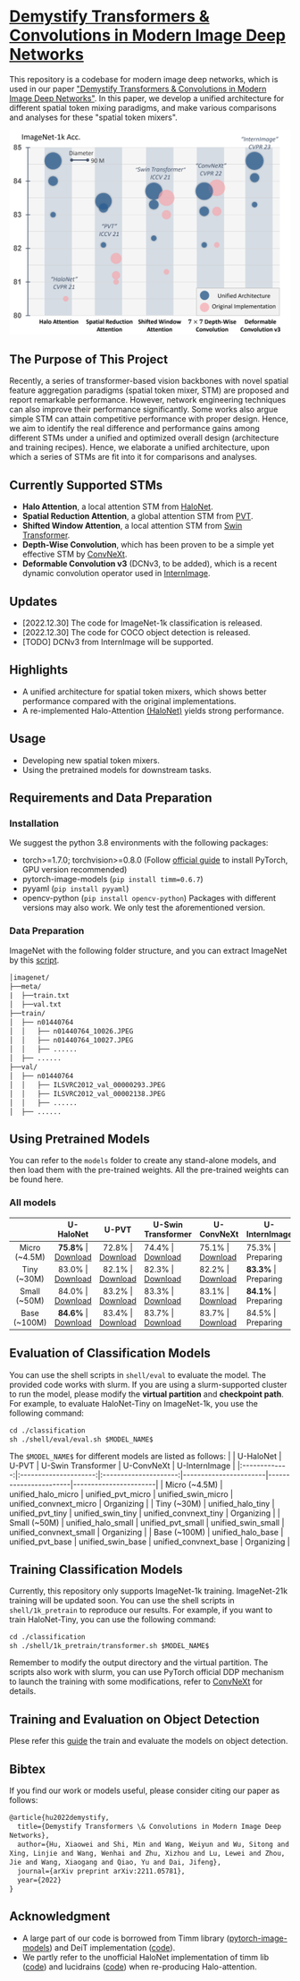 # [Demystify Transformers & Convolutions in Modern Image Deep Networks](https://arxiv.org/abs/2211.05781)

This repository is a codebase for modern image deep networks, which is used in our paper ["Demystify Transformers & Convolutions in Modern Image Deep Networks"](https://arxiv.org/abs/2211.05781). In this paper, we develop a unified architecture for different spatial token mixing paradigms, and make various comparisons and analyses for these "spatial token mixers". 

![Figure1](figures/stm-evaluation.png) 

## The Purpose of This Project
 Recently, a series of transformer-based vision backbones with novel spatial feature aggregation paradigms (spatial token mixer, STM) are proposed and report remarkable performance. However, network engineering techniques can also improve their performance significantly. Some works also argue simple STM can attain competitive performance with proper design. Hence, we aim to identify the real difference and performance gains among different STMs under a unified and optimized overall design (architecture and training recipes). Hence, we elaborate a unified architecture, upon which a series of STMs are fit into it for comparisons and analyses.

## Currently Supported STMs
+ **Halo Attention**, a local attention STM from [HaloNet](https://openaccess.thecvf.com/content/CVPR2021/html/Vaswani_Scaling_Local_Self-Attention_for_Parameter_Efficient_Visual_Backbones_CVPR_2021_paper.html).
+ **Spatial Reduction Attention**, a global attention STM from [PVT](https://github.com/whai362/PVT).
+ **Shifted Window Attention**, a local attention STM from [Swin Transformer](https://github.com/microsoft/Swin-Transformer).
+ **Depth-Wise Convolution**, which has been proven to be a simple yet effective STM by [ConvNeXt](https://github.com/facebookresearch/ConvNeXt).
+ **Deformable Convolution v3** (DCNv3, to be added), which is a recent dynamic convolution operator used in [InternImage](https://github.com/OpenGVLab/InternImage).


## Updates
+ [2022.12.30] The code for ImageNet-1k classification is released.
+ [2022.12.30] The code for COCO object detection is released.
+ [TODO] DCNv3 from InternImage will be supported.

## Highlights
+ A unified architecture for spatial token mixers, which shows better performance compared with the original implementations.
+ A re-implemented Halo-Attention [(HaloNet)](https://openaccess.thecvf.com/content/CVPR2021/html/Vaswani_Scaling_Local_Self-Attention_for_Parameter_Efficient_Visual_Backbones_CVPR_2021_paper.html) yields strong performance.

## Usage
+ Developing new spatial token mixers.
+ Using the pretrained models for downstream tasks.

## Requirements and Data Preparation
### Installation
We suggest the python 3.8 environments with the following packages:
+ torch>=1.7.0; torchvision>=0.8.0 (Follow [official guide](https://pytorch.org/) to install PyTorch, GPU version recommended)
+ pytorch-image-models (`pip install timm=0.6.7`)
+ pyyaml (`pip install pyyaml`)
+ opencv-python (`pip install opencv-python`)
Packages with different versions may also work. We only test the aforementioned version.

### Data Preparation
ImageNet with the following folder structure, and you can extract ImageNet by this [script](https://gist.github.com/BIGBALLON/8a71d225eff18d88e469e6ea9b39cef4).

```
│imagenet/
├──meta/
|  ├──train.txt
│  ├──val.txt
├──train/
│  ├── n01440764
│  │   ├── n01440764_10026.JPEG
│  │   ├── n01440764_10027.JPEG
│  │   ├── ......
│  ├── ......
├──val/
│  ├── n01440764
│  │   ├── ILSVRC2012_val_00000293.JPEG
│  │   ├── ILSVRC2012_val_00002138.JPEG
│  │   ├── ......
│  ├── ......
```

## Using Pretrained Models
You can refer to the ``models`` folder to create any stand-alone models, and then load them with the pre-trained weights. All the pre-trained weights can be found here.

### All models
|               |        U-HaloNet        |          U-PVT          | U-Swin Transformer         | U-ConvNeXt              | U-InternImage           |
|:-------------:|:---------------------:|:---------------------:|-----------------------|-----------------------|-----------------------|
| Micro (~4.5M) | **75.8%** \| [Download](https://github.com/OpenGVLab/STM-Evaluation/releases/download/cls-ckpt/unified_halonet_micro.pth) | 72.8% \| [Download](https://github.com/OpenGVLab/STM-Evaluation/releases/download/cls-ckpt/unified_pvt_micro.pth) | 74.4% \| [Download](https://github.com/OpenGVLab/STM-Evaluation/releases/download/cls-ckpt/unified_swin_micro.pth) | 75.1% \| [Download](https://github.com/OpenGVLab/STM-Evaluation/releases/download/cls-ckpt/unified_convnext_micro.pth) | 75.3% \| Preparing |
|  Tiny (~30M)  | 83.0% \| [Download](https://github.com/OpenGVLab/STM-Evaluation/releases/download/cls-ckpt/unified_halonet_tiny.pth) | 82.1% \| [Download](https://github.com/OpenGVLab/STM-Evaluation/releases/download/cls-ckpt/unified_pvt_tiny.pth) | 82.3% \| [Download](https://github.com/OpenGVLab/STM-Evaluation/releases/download/cls-ckpt/unified_swin_tiny.pth) | 82.2% \| [Download](https://github.com/OpenGVLab/STM-Evaluation/releases/download/cls-ckpt/unified_convnext_tiny.pth) | **83.3%** \| Preparing |
| Small (~50M)  | 84.0% \| [Download](https://github.com/OpenGVLab/STM-Evaluation/releases/download/cls-ckpt/unified_halonet_small.pth) | 83.2% \| [Download](https://github.com/OpenGVLab/STM-Evaluation/releases/download/cls-ckpt/unified_pvt_small.pth) | 83.3% \| [Download](https://github.com/OpenGVLab/STM-Evaluation/releases/download/cls-ckpt/unified_swin_small.pth) | 83.1% \| [Download](https://github.com/OpenGVLab/STM-Evaluation/releases/download/cls-ckpt/unified_convnext_small.pth) | **84.1%** \| Preparing |
| Base (~100M)  | **84.6%** \| [Download](https://github.com/OpenGVLab/STM-Evaluation/releases/download/cls-ckpt/unified_halonet_base.pth) | 83.4% \| [Download](https://github.com/OpenGVLab/STM-Evaluation/releases/download/cls-ckpt/unified_pvt_base.pth) | 83.7% \| [Download](https://github.com/OpenGVLab/STM-Evaluation/releases/download/cls-ckpt/unified_swin_base.pth) | 83.7% \| [Download](https://github.com/OpenGVLab/STM-Evaluation/releases/download/cls-ckpt/unified_convnext_base.pth) | 84.5% \| Preparing |

<!--
The detailed complexity and accuracy of each model are listed below. Note that the original accuracy denotes the reported accuracy of their official paper and implementation. We fit their spatial token mixers into our unified architecture.


### HaloNet
| Scale | #Params (M) | GMACs | Acc. (Our Implementation) | Acc. (Original) | Checkpoint |
|:-----:|:-----------:|:-----:|:-------------------------:|:---------------:|:----------:|
| Micro |     4.4     |  0.71 |            74.4           |        --       |  [Download](xx)  |
|  Tiny |     31.5    |  4.91 |            82.3           |                 |  [Download](xx)  |
| Small |     52.9    |  9.18 |            83.3           |                 |  [Download](xx)  |
|  Base |     93.4    | 16.18 |            83.7           |                 |  [Download](xx)  |

### PVT
| Scale | #Params (M) | GMACs | Acc. (Our Implementation) | Acc. (Original) | Checkpoint |
|:-----:|:-----------:|:-----:|:-------------------------:|:---------------:|:----------:|
| Micro |     4.4     |  0.71 |            74.4           |        --       |  [Download](xx)  |
|  Tiny |     31.5    |  4.91 |            82.3           |                 |  [Download](xx)  |
| Small |     52.9    |  9.18 |            83.3           |                 |  [Download](xx)  |
|  Base |     93.4    | 16.18 |            83.7           |                 |  [Download](xx)  |

### Swin Transformer
| Scale | #Params (M) | GMACs | Acc. (Our Implementation) | Acc. (Original) | Checkpoint |
|:-----:|:-----------:|:-----:|:-------------------------:|:---------------:|:----------:|
| Micro |     4.4     |  0.71 |            74.4           |        --       |  [Download](xx)  |
|  Tiny |     31.5    |  4.91 |            82.3           |                 |  [Download](xx)  |
| Small |     52.9    |  9.18 |            83.3           |                 |  [Download](xx)  |
|  Base |     93.4    | 16.18 |            83.7           |                 |  [Download](xx)  |

### ConvNeXt
| Scale | #Params (M) | GMACs | Acc. (Our Implementation) | Acc. (Original) | Checkpoint |
|:-----:|:-----------:|:-----:|:-------------------------:|:---------------:|:----------:|
| Micro |     4.4     |  0.71 |            74.4           |        --       |  [Download](xx)  |
|  Tiny |     31.5    |  4.91 |            82.3           |                 |  [Download](xx)  |
| Small |     52.9    |  9.18 |            83.3           |                 |  [Download](xx)  |
|  Base |     93.4    | 16.18 |            83.7           |                 |  [Download](xx)  |

### InternImage
| Scale | #Params (M) | GMACs | Acc. (Our Implementation) | Acc. (Original) | Checkpoint |
|:-----:|:-----------:|:-----:|:-------------------------:|:---------------:|:----------:|
| Micro |     4.4     |  0.71 |            74.4           |        --       |  [Download](xx)  |
|  Tiny |     31.5    |  4.91 |            82.3           |                 |  [Download](xx)  |
| Small |     52.9    |  9.18 |            83.3           |                 |  [Download](xx)  |
|  Base |     93.4    | 16.18 |            83.7           |                 |  [Download](xx)  |
-->


## Evaluation of Classification Models
You can use the shell scripts in `shell/eval` to evaluate the model. The provided code works with slurm. If you are using a slurm-supported cluster to run the model, please modify the **virtual partition** and **checkpoint path**. For example, to evaluate HaloNet-Tiny on ImageNet-1k, you use the following command:
```
cd ./classification
sh ./shell/eval/eval.sh $MODEL_NAME$
```
The `$MODEL_NAME$` for different models are listed as follows:
|               |        U-HaloNet        |          U-PVT          | U-Swin Transformer                  | U-ConvNeXt              | U-InternImage           |
|:-------------:|:---------------------:|:---------------------:|-----------------------|-----------------------|-----------------------|
| Micro (~4.5M) | unified_halo_micro    | unified_pvt_micro    | unified_swin_micro    | unified_convnext_micro    | Organizing |
|  Tiny (~30M)  |  unified_halo_tiny    | unified_pvt_tiny    | unified_swin_tiny    | unified_convnext_tiny    | Organizing |
| Small (~50M)  | unified_halo_small    | unified_pvt_small    | unified_swin_small    | unified_convnext_small    | Organizing |
| Base (~100M)  |  unified_halo_base    | unified_pvt_base    | unified_swin_base    | unified_convnext_base    | Organizing |

## Training Classification Models
Currently, this repository only supports ImageNet-1k training. ImageNet-21k training will be updated soon. You can use the shell scripts in ```shell/1k_pretrain``` to reproduce our results. For example, if you want to train HaloNet-Tiny, you can use the following command:
```
cd ./classification
sh ./shell/1k_pretrain/transformer.sh $MODEL_NAME$
```
Remember to modify the output directory and the virtual partition. The scripts also work with slurm, you can use PyTorch official DDP mechanism to launch the training with some modifications, refer to [ConvNeXt](https://github.com/facebookresearch/ConvNeXt) for details.


## Training and Evaluation on Object Detection
Plese refer this [guide](detection/readme.md) the train and evaluate the models on object detection. 

## Bibtex
If you find our work or models useful, please consider citing our paper as follows:
```
@article{hu2022demystify,
  title={Demystify Transformers \& Convolutions in Modern Image Deep Networks},
  author={Hu, Xiaowei and Shi, Min and Wang, Weiyun and Wu, Sitong and Xing, Linjie and Wang, Wenhai and Zhu, Xizhou and Lu, Lewei and Zhou, Jie and Wang, Xiaogang and Qiao, Yu and Dai, Jifeng},
  journal={arXiv preprint arXiv:2211.05781},
  year={2022}
}
```

## Acknowledgment
+ A large part of our code is borrowed from Timm library ([pytorch-image-models](https://github.com/rwightman/pytorch-image-models)) and DeiT implementation ([code](https://github.com/facebookresearch/deit)).
+ We partly refer to the unofficial HaloNet implementation of timm lib ([code](https://github.com/rwightman/pytorch-image-models)) and lucidrains ([code](https://github.com/lucidrains/halonet-pytorch)) when re-producing Halo-attention.
